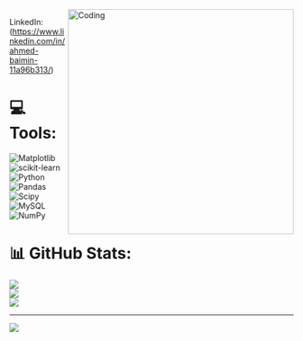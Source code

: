 
<img align="right" alt="Coding" width="400" src="https://cdn.dribbble.com/users/1162077/screenshots/3848914/programmer.gif">

LinkedIn:(https://www.linkedin.com/in/ahmed-baimin-11a96b313/) 

# 💻 Tools:
![Matplotlib](https://img.shields.io/badge/Matplotlib-%23ffffff.svg?style=for-the-badge&logo=Matplotlib&logoColor=black) ![scikit-learn](https://img.shields.io/badge/scikit--learn-%23F7931E.svg?style=for-the-badge&logo=scikit-learn&logoColor=white) ![Python](https://img.shields.io/badge/python-3670A0?style=for-the-badge&logo=python&logoColor=ffdd54) ![Pandas](https://img.shields.io/badge/pandas-%23150458.svg?style=for-the-badge&logo=pandas&logoColor=white) ![Scipy](https://img.shields.io/badge/SciPy-%230C55A5.svg?style=for-the-badge&logo=scipy&logoColor=%white) ![MySQL](https://img.shields.io/badge/mysql-4479A1.svg?style=for-the-badge&logo=mysql&logoColor=white) ![NumPy](https://img.shields.io/badge/numpy-%23013243.svg?style=for-the-badge&logo=numpy&logoColor=white)
# 📊 GitHub Stats:
![](https://github-readme-stats.vercel.app/api?username=Ahmed900786&theme=dark&hide_border=true&include_all_commits=false&count_private=false)<br/>
![](https://github-readme-streak-stats.herokuapp.com/?user=Ahmed900786&theme=dark&hide_border=true)<br/>
![](https://github-readme-stats.vercel.app/api/top-langs/?username=Ahmed900786&theme=dark&hide_border=true&include_all_commits=false&count_private=false&layout=compact)

---
[![](https://visitcount.itsvg.in/api?id=Ahmed900786&icon=0&color=0)](https://visitcount.itsvg.in)

<!-- Proudly created with GPRM ( https://gprm.itsvg.in ) -->
